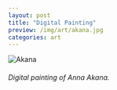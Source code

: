 ```yaml
---
layout: post
title: "Digital Painting"
preview: /img/art/akana.jpg
categories: art
---
```


![Akana](/img/art/akana.jpg) <br> 
###### Digital painting of Anna Akana.